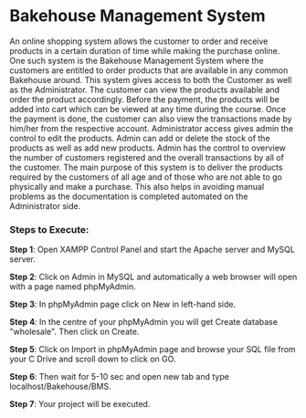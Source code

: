# Bakehouse Management System

An online shopping system allows the customer to order and receive products in a certain duration of time while making the purchase online. One such system is the Bakehouse Management System where the customers are entitled to order products that are available in any common Bakehouse around. This system gives access to both the Customer as well as the Administrator. The customer can view the products available and order the product accordingly. Before the payment, the products will be added into cart which can be viewed at any time during the course. Once the payment is done, the customer can also view the transactions made by him/her from the respective account. Administrator access gives admin the control to edit the products. Admin can add or delete the stock of the products as well as add new products. Admin has the control to overview the number of customers registered and the overall transactions by all of the customer. The main purpose of this system is to deliver the products required by the customers of all age and of those who are not able to go physically and make a purchase. This also helps in avoiding manual problems as the documentation is completed automated on the Administrator side.

### Steps to Execute:

**Step 1**:  Open XAMPP Control Panel and start the Apache server and MySQL server.

**Step 2**:  Click on Admin in MySQL and automatically a web browser will open with a page named phpMyAdmin.

**Step 3**:  In phpMyAdmin page click on New in left-hand side.

**Step 4**:  In the centre of your phpMyAdmin you will get Create database "wholesale". Then click on Create.

**Step 5**:  Click on Import in phpMyAdmin page and browse your SQL file from your C Drive and scroll down to click on GO.

**Step 6**:  Then wait for 5-10 sec and open new tab and type localhost/Bakehouse/BMS.

**Step 7**:  Your project will be executed.
